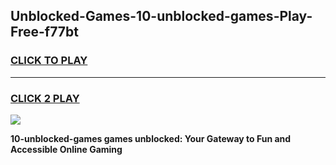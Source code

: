 
## Unblocked-Games-10-unblocked-games-Play-Free-f77bt
<h3>
<a href="https://premium76.site?title=10-unblocked-games&ref=21A">CLICK TO PLAY</a></h3>
<hr>

<h3>
<a href="https://premium76.site?title=10-unblocked-games&ref=21A">CLICK 2 PLAY</a>
  
</h3>

<a href="https://premium76.site?title=10-unblocked-games&ref=21A"><img src="https://clearcache.store/games.png"></a>


**10-unblocked-games games unblocked: Your Gateway to Fun and Accessible Online Gaming**
